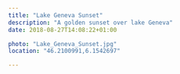 ```yaml
---
title: "Lake Geneva Sunset"
description: "A golden sunset over lake Geneva"
date: 2018-08-27T14:08:22+01:00

photo: "Lake_Geneva_Sunset.jpg"
location: "46.2100991,6.1542697"

---
```

